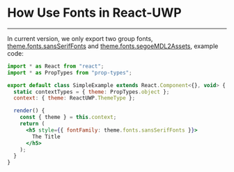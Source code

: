 # How Use Fonts in React-UWP
---

In current version, we only export two group fonts, [theme.fonts.sansSerifFonts](https://github.com/myxvisual/react-uwp/blob/master/src/styles/getTheme.ts#L52) and [theme.fonts.segoeMDL2Assets](https://github.com/myxvisual/react-uwp/blob/master/src/styles/getTheme.ts#L53), example code:

``` jsx
import * as React from "react";
import * as PropTypes from "prop-types";

export default class SimpleExample extends React.Component<{}, void> {
  static contextTypes = { theme: PropTypes.object };
  context: { theme: ReactUWP.ThemeType };

  render() {
    const { theme } = this.context;
    return (
      <h5 style={{ fontFamily: theme.fonts.sansSerifFonts }}>
        The Title
      </h5>
    );
  }
}

```
